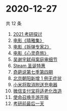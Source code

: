 # 2020-12-27

共 12 条

<!-- BEGIN ZHIHUSEARCH -->
<!-- 最后更新时间 Sun Dec 27 2020 14:09:25 GMT+0800 (CST) -->
1. [2021 考研探讨](https://www.zhihu.com/search?q=考研)
1. [电影《晴雅集》](https://www.zhihu.com/search?q=晴雅集)
1. [电影《拆弹专家2》](https://www.zhihu.com/search?q=拆弹专家2)
1. [电影《心灵奇旅》](https://www.zhihu.com/search?q=心灵奇旅)
1. [吴谢宇弑母案庭审细节](https://www.zhihu.com/search?q=北大吴谢宇)
1. [Steam 圣诞特惠](https://www.zhihu.com/search?q=steam)
1. [奇葩说第七季第四期](https://www.zhihu.com/search?q=奇葩说)
1. [北京朝阳新增 1 例无症状](https://www.zhihu.com/search?q=北京疫情)
1. [小米将取消附送充电器](https://www.zhihu.com/search?q=小米取消充电器)
1. [微信支付宝将适老化改造](https://www.zhihu.com/search?q=微信支付宝适老化)
1. [使命召唤手游开服](https://www.zhihu.com/search?q=使命召唤手游)
1. [考研前最后一天](https://www.zhihu.com/search?q=考研最后一天)
<!-- END ZHIHUSEARCH -->

